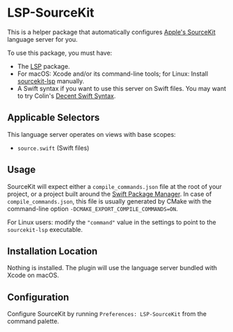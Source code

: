 # LSP-SourceKit

This is a helper package that automatically configures [Apple's SourceKit](https://github.com/apple/sourcekit-lsp) language server for you.

To use this package, you must have:

- The [LSP](https://packagecontrol.io/packages/LSP) package.
- For macOS: Xcode and/or its command-line tools; for Linux: Install [sourcekit-lsp](https://github.com/apple/sourcekit-lsp) manually.
- A Swift syntax if you want to use this server on Swift files. You may want to try Colin's [Decent Swift Syntax](https://packagecontrol.io/packages/Decent%20Swift%20Syntax).

## Applicable Selectors

This language server operates on views with base scopes:

- `source.swift` (Swift files)

## Usage

SourceKit will expect either a `compile_commands.json` file at the root of your project, or a project built around the [Swift Package Manager](https://swift.org/getting-started/#using-the-package-manager).
In case of `compile_commands.json`, this file is usually generated by CMake with the command-line option `-DCMAKE_EXPORT_COMPILE_COMMANDS=ON`.

For Linux users: modify the `"command"` value in the settings to point to the `sourcekit-lsp` executable.

## Installation Location

Nothing is installed. The plugin will use the language server bundled with Xcode on macOS.

## Configuration

Configure SourceKit by running `Preferences: LSP-SourceKit` from the command palette.
